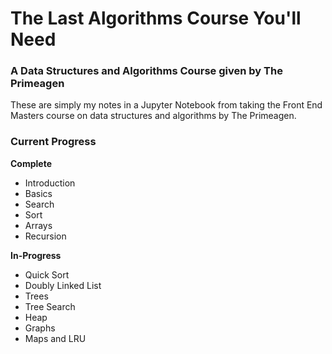 # The Last Algorithms Course You'll Need

### A Data Structures and Algorithms Course given by The Primeagen

These are simply my notes in a Jupyter Notebook from taking the Front End Masters course on data structures and algorithms by The Primeagen.

### Current Progress

**Complete**
- Introduction
- Basics
- Search
- Sort
- Arrays
- Recursion

**In-Progress**
- Quick Sort
- Doubly Linked List
- Trees
- Tree Search
- Heap
- Graphs
- Maps and LRU

